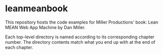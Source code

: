 # leanmeanbook

This repository hosts the code examples for Miller Productions' book: Lean MEAN Web App Machine by Dan Miller.

Each top-level directory is named according to its corresponding chapter number. The directory contents match what you end up with at the end of each chapter.
